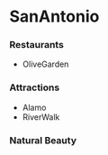 # SanAntonio

### Restaurants
- OliveGarden

### Attractions
 - Alamo
 - RiverWalk
 
### Natural Beauty
